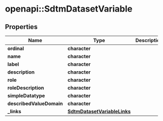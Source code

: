 # openapi::SdtmDatasetVariable


## Properties
Name | Type | Description | Notes
------------ | ------------- | ------------- | -------------
**ordinal** | **character** |  | [optional] 
**name** | **character** |  | [optional] 
**label** | **character** |  | [optional] 
**description** | **character** |  | [optional] 
**role** | **character** |  | [optional] 
**roleDescription** | **character** |  | [optional] 
**simpleDatatype** | **character** |  | [optional] 
**describedValueDomain** | **character** |  | [optional] 
**_links** | [**SdtmDatasetVariableLinks**](SdtmDatasetVariableLinks.md) |  | [optional] 


